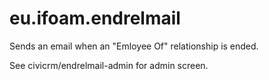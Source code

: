 # eu.ifoam.endrelmail

Sends an email when an "Emloyee Of" relationship is ended.

See civicrm/endrelmail-admin for admin screen.

